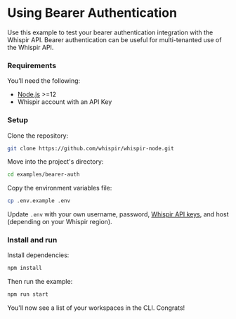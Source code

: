 # Using Bearer Authentication

Use this example to test your bearer authentication integration with the Whispir API. Bearer authentication can be useful for multi-tenanted use of the Whispir API.

### Requirements

You’ll need the following:

- [Node.js](http://nodejs.org) >=12
- Whispir account with an API Key

### Setup

Clone the repository:

```bash
git clone https://github.com/whispir/whispir-node.git
```

Move into the project's directory:

```bash
cd examples/bearer-auth
```

Copy the environment variables file:

```bash
cp .env.example .env
```

Update `.env` with your own username, password, [Whispir API keys](https://developers.whispir.com/2a21cad9e5da7-authentication#obtain-an-api-key), and host (depending on your Whispir region).

### Install and run

Install dependencies:

```bash
npm install
```

Then run the example:

```bash
npm run start
```

You'll now see a list of your workspaces in the CLI. Congrats!
